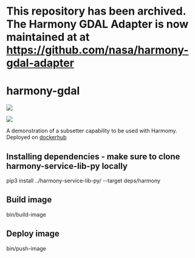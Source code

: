 # This repository has been archived. The Harmony GDAL Adapter is now maintained at at https://github.com/nasa/harmony-gdal-adapter

# harmony-gdal

![](https://data-services-github-badges.s3.amazonaws.com/cov.svg?dummy=true)

<img src="https://data-services-github-badges.s3.amazonaws.com/cov.svg?dummy=hello" />

A demonstration of a subsetter capability to be used with Harmomy. Deployed on [dockerhub](https://hub.docker.com/repository/docker/asfdataservices/gdal-subsetter/general)

## Installing dependencies - make sure to clone harmony-service-lib-py locally
pip3 install ../harmony-service-lib-py/ --target deps/harmony

## Build image
bin/build-image

## Deploy image
bin/push-image
